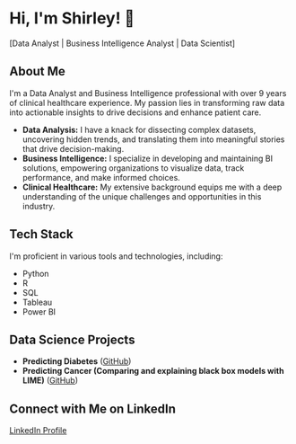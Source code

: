 # Hi, I'm Shirley! 👋
[Data Analyst | Business Intelligence Analyst | Data Scientist]

## About Me
I'm a Data Analyst and Business Intelligence professional with over 9 years of clinical healthcare experience. My passion lies in transforming raw data into actionable insights to drive decisions and enhance patient care.

- **Data Analysis:** I have a knack for dissecting complex datasets, uncovering hidden trends, and translating them into meaningful stories that drive decision-making.
- **Business Intelligence:** I specialize in developing and maintaining BI solutions, empowering organizations to visualize data, track performance, and make informed choices.
- **Clinical Healthcare:** My extensive background equips me with a deep understanding of the unique challenges and opportunities in this industry.

## Tech Stack
I'm proficient in various tools and technologies, including:
- Python
- R
- SQL
- Tableau
- Power BI

## Data Science Projects
- **Predicting Diabetes** ([GitHub](https://github.com/mazzyzulu/Portfolio/blob/main/PredictingDiabetes.ipynb))
- **Predicting Cancer (Comparing and explaining black box models with LIME)** ([GitHub](https://github.com/mazzyzulu/Predicting-Cancer))

## Connect with Me on LinkedIn
[LinkedIn Profile](https://www.linkedin.com/in/shirley-zulueta)



